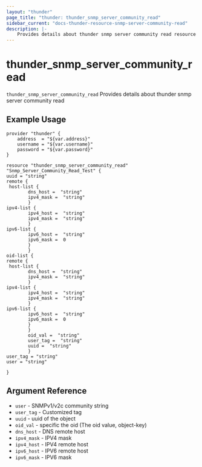 ```yaml
---
layout: "thunder"
page_title: "thunder: thunder_snmp_server_community_read"
sidebar_current: "docs-thunder-resource-snmp-server-community-read"
description: |-
	Provides details about thunder snmp server community read resource for A10
---
```


# thunder\_snmp\_server\_community\_read

`thunder_snmp_server_community_read` Provides details about thunder snmp server community read
## Example Usage


```hcl
provider "thunder" {
    address  = "${var.address}"
    username = "${var.username}"  
    password = "${var.password}"
}

resource "thunder_snmp_server_community_read" "Snmp_Server_Community_Read_Test" {
uuid = "string"
remote {  
 host-list {   
        dns_host =  "string" 
        ipv4_mask =  "string" 
        }
ipv4-list {   
        ipv4_host =  "string" 
        ipv4_mask =  "string" 
        }
ipv6-list {   
        ipv6_host =  "string" 
        ipv6_mask =  0 
        }
        }
oid-list {   
remote {  
 host-list {   
        dns_host =  "string" 
        ipv4_mask =  "string" 
        }
ipv4-list {   
        ipv4_host =  "string" 
        ipv4_mask =  "string" 
        }
ipv6-list {   
        ipv6_host =  "string" 
        ipv6_mask =  0 
        }
        }
        oid_val =  "string" 
        user_tag =  "string" 
        uuid =  "string" 
        }
user_tag = "string"
user = "string"
 
}

```

## Argument Reference

* `user` - SNMPv1/v2c community string
* `user_tag` - Customized tag
* `uuid` - uuid of the object
* `oid_val` - specific the oid (The oid value, object-key)
* `dns_host` - DNS remote host
* `ipv4_mask` - IPV4 mask
* `ipv4_host` - IPV4 remote host
* `ipv6_host` - IPV6 remote host
* `ipv6_mask` - IPV6 mask

